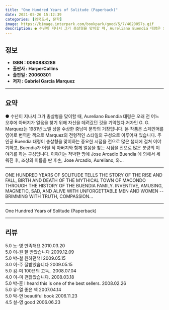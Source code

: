 ```yaml
---
title: "One Hundred Years of Solitude (Paperback)"
date: 2021-05-26 15:12:39
categories: [외국도서, 문학]
image: https://bimage.interpark.com/bookpark/good/5/7/4620057s.gif
description: ● 수년이 지나서 그가 총살형을 맞이할 때, Aureliano Buendia 대령은 오래 전 어느 오후에 아버지가 얼음을 찾기 위해 자신을 데려갔던 것을 기억했다.저자인 G. G. Marquez는 1981년 노벨 상을 수상한 중남미 문학의 거장입니다. 본 작품은 스페인어를 영어로 번역
---
```


## **정보**

- **ISBN : 0060883286**
- **출판사 : HarperCollins**
- **출판일 : 20060301**
- **저자 : Gabriel Garcia Marquez**

------



## **요약**

●  수년이 지나서 그가 총살형을 맞이할 때, Aureliano Buendia 대령은 오래 전 어느 오후에 아버지가 얼음을 찾기 위해 자신을 데려갔던 것을 기억했다.저자인 G. G. Marquez는 1981년 노벨 상을 수상한 중남미 문학의 거장입니다. 본 작품은 스페인어를 영어로 번역한 책으로 Marquez의 전형적인 스타일의 구성으로 이루어져 있습니다. 주인공 Buendia 대령이 총살형을 맞이하는 중요한 시점을 전으로 많은 챕터에 걸쳐 이야기하고, Buendia가 어릴 적 아버지와 함께 얼음을 찾는 시점을 전으로 많은 분량의 이야기를 하는 구성입니다. 이야기는 척박한 땅에 Jose Arcadio Buendia 에 의해서 세워진 후, 조상의 이름을 딴 후손, Jose Arcadio, Aureliano, 와...

------

ONE HUNDRED YEARS OF SOLITUDE TELLS THE STORY OF THE RISE AND FALL, BIRTH AND DEATH OF THE MYTHICAL TOWN OF MACONDO THROUGH THE HISTORY OF THE BUENDIA FAMILY. INVENTIVE, AMUSING, MAGNETIC, SAD, AND ALIVE WITH UNFORGETTABLE MEN AND WOMEN -- BRIMMING WITH TRUTH, COMPASSION... 

------


One Hundred Years of Solitude (Paperback) 

------


## **리뷰** 

5.0 노-영 만족해요 2010.03.20 <br/>5.0 이-원 잘 받았습니다 2009.12.09 <br/>5.0 박-철 원하던책! 2009.05.15 <br/>3.0 이-주 잘받았습니다 2009.05.15 <br/>5.0 김-미 100년의 고독.. 2008.07.04 <br/>4.0 이-미 괜찮았습니다. 2008.03.18 <br/>5.0 박-훈 I heard this is one of the best sellers. 2008.02.26 <br/>5.0 유-열 좋은 책 2007.04.14 <br/>5.0 박-연 beautiful book 2006.11.23 <br/>4.5 설-영 good 2006.06.23 <br/>